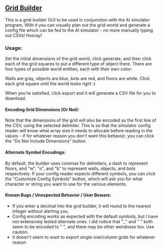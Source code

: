 ## [Grid Builder](https://ruitais.github.io/gridBuilder/)

This is a grid-builder GUI to be used in conjunction with the AI simulator program. With it you can visually plan out the grid-world and generate a config file which can be fed to the AI simulator - no more manually typing out CSVs! Hooray!

### Usage:
Set the initial dimensions of the grid world, click generate, and then click each of the grid squares to put a different type of object there. There are four types of possible world entities, each with their own color:

Walls are gray, objects are blue,
bots are red, and floors are white.
Click each grid square until the world looks right :)

When you're satisfied, click export and it will generate a CSV file for you to download.

#### Encoding Grid Dimensions (Or Not):
Note that the dimensions of the grid will also be encoded as the first line of the CSV, using the selected delimiter. This is so that the simulator config reader will know what array size it needs to allocate before reading in the values - if for whatever reason you don't want this behavior, you can click the "Do Not Include Dimensions" button.

#### Alternate Symbol Encodings:
By default, the builder uses commas for delimiters, a dash to represent floors, and "w", "o", and "b" to represent walls, objects, and bots respectively. If your config reader expects different symbols, you can click the "Customize Config Symbols" button, which will ask you for what character or string you want to use for the various elements.

#### Known Bugs / Unexpected Behavior / User Beware:
* If you enter a decimal into the grid builder, it will round to the nearest integer without alerting you.
* Config encoding works as expected with the default symbols, but I have not extensively tested alternate ones. I did notice that "_" and " " both seem to be encoded to " ", and there may be other weirdness too. Use caution.
* It doesn't seem to want to export single row/column grids for whatever reason
